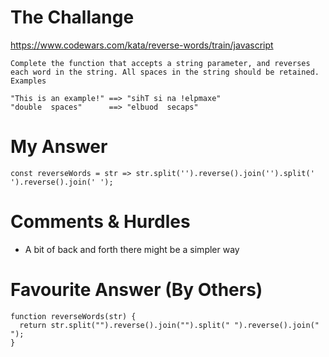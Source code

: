 # The Challange

https://www.codewars.com/kata/reverse-words/train/javascript

```
Complete the function that accepts a string parameter, and reverses each word in the string. All spaces in the string should be retained.
Examples

"This is an example!" ==> "sihT si na !elpmaxe"
"double  spaces"      ==> "elbuod  secaps"
```

# My Answer

```
const reverseWords = str => str.split('').reverse().join('').split(' ').reverse().join(' ');
```

# Comments & Hurdles

* A bit of back and forth there might be a simpler way

# Favourite Answer (By Others)
```
function reverseWords(str) {
  return str.split("").reverse().join("").split(" ").reverse().join(" ");
}
```